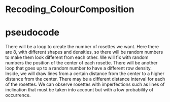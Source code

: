 # Recoding_ColourComposition



# pseudocode

There will be a loop to create the number of rosettes we want. Here there are 8, with different shapes and densities, so there will be random numbers to make them look different from each other.
We will fix with random numbers the position of the center of each rosette.
There will be another loop that goes up to a random number to have a different row density. Inside, we will draw lines from a certain distance from the center to a higher distance from the center. There may be a different distance interval for each of the rosettes.
We can observe rosettes with imperfections such as lines of inclination that must be taken into account but with a low probability of occurrence.
